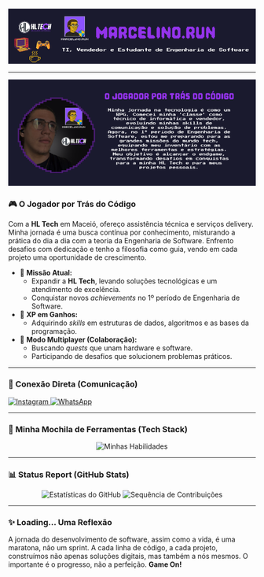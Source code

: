<p align="center">
  <img src="https://raw.githubusercontent.com/marcelinorun/marcelinorun/main/assets/banner_marcelino_run.png" alt="Marcelino Run - TI, Vendedor e Estudante de Engenharia de Software" />
</p>

---

<p align="center">
  <img src="https://raw.githubusercontent.com/marcelinorun/marcelinorun/main/assets/profile_box.png" alt="O Jogador por Trás do Código" />
</p>

### 🎮 O Jogador por Trás do Código

Com a **HL Tech** em Maceió, ofereço assistência técnica e serviços delivery. Minha jornada é uma busca contínua por conhecimento, misturando a prática do dia a dia com a teoria da Engenharia de Software. Enfrento desafios com dedicação e tenho a filosofia como guia, vendo em cada projeto uma oportunidade de crescimento.

* 🚀 **Missão Atual:**
    * Expandir a **HL Tech**, levando soluções tecnológicas e um atendimento de excelência.
    * Conquistar novos *achievements* no 1º período de Engenharia de Software.
* 🌱 **XP em Ganhos:**
    * Adquirindo *skills* em estruturas de dados, algoritmos e as bases da programação.
* 🤝 **Modo Multiplayer (Colaboração):**
    * Buscando *quests* que unam hardware e software.
    * Participando de desafios que solucionem problemas práticos.

---

### 💬 Conexão Direta (Comunicação)

<a href="https://www.instagram.com/marcelino.run" target="_blank">
  <img src="https://skillicons.dev/icons?i=instagram&s=48" alt="Instagram" />
</a>

<a href="https://wa.me/5582994315020" target="_blank">
  <img src="https://skillicons.dev/icons?i=whatsapp&s=48" alt="WhatsApp" />
</a>

---

### 🎒 Minha Mochila de Ferramentas (Tech Stack)

<p align="center">
  <img src="https://skillicons.dev/icons?i=html,css,js,c,cpp,cs,py,php,mysql,git,github,vscode,react" alt="Minhas Habilidades" />
</p>

---

### 📊 Status Report (GitHub Stats)

<p align="center">
  <img src="https://github-readme-stats.vercel.app/api?username=marcelinorun&show_icons=true&theme=dracula&count_private=true" alt="Estatísticas do GitHub" />
  <img src="https://github-readme-streak-stats.herokuapp.com/?user=marcelinorun&theme=dracula" alt="Sequência de Contribuições" />
</p>

---

### ✨ Loading... Uma Reflexão

A jornada do desenvolvimento de software, assim como a vida, é uma maratona, não um sprint. A cada linha de código, a cada projeto, construímos não apenas soluções digitais, mas também a nós mesmos. O importante é o progresso, não a perfeição. **Game On!**
